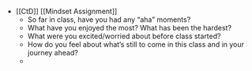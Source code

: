 - [[CtD]] [[Mindset Assignment]]
	- So far in class, have you had any “aha” moments?
	- What have you enjoyed the most? What has been the hardest?
	- What were you excited/worried about before class started?
	- How do you feel about what’s still to come in this class and in your journey ahead?
	-